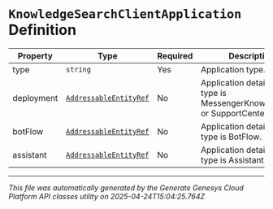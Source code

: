 # `KnowledgeSearchClientApplication` Definition

| Property | Type | Required | Description |
|----------|------|----------|-------------|
| type | `string` | Yes | Application type. |
| deployment | [`AddressableEntityRef`](addressableentityref-definition.md) | No | Application details when type is MessengerKnowledgeApp or SupportCenter. |
| botFlow | [`AddressableEntityRef`](addressableentityref-definition.md) | No | Application details when type is BotFlow. |
| assistant | [`AddressableEntityRef`](addressableentityref-definition.md) | No | Application details when type is Assistant. |

---

*This file was automatically generated by the Generate Genesys Cloud Platform API classes utility on 2025-04-24T15:04:25.764Z*